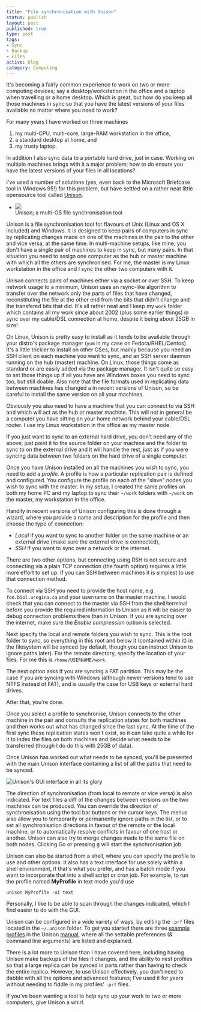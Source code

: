 ```yaml
---
title: "File synchronisation with Unison"
status: publish
layout: post
published: true
type: post
tags:
- Sync
- Backup
- Files
active: blog
category: Computing
---
```


It's becoming a fairly common experience to work on two or more
computing devices; say a desktop/workstation in the office and a
laptop when travelling or a home desktop. Which is great, but how do
you keep all those machines in sync so that you have the latest
versions of your files available no matter where you need to work?

For many years I have worked on three machines

 1. my multi-CPU, multi-core, large-RAM workstation in the office,
 2. a standard desktop at home, and
 3. my trusty laptop.

In addition I also sync data to a portable hard drive, just in case.
Working on multiple machines brings with it a major problem; how to
do  ensure you have the latest versions of your files in all
locations?

I've used a number of solutions (yes, even back to the Microsoft
Briefcase tool in Windows 95!) for this problem, but have settled on
a rather neat little opensource tool called
[Unison](http://www.cis.upenn.edu/~bcpierce/unison/).

<ul class="thumbnails pull-left ftboth-img-right">
<li class="span3">
<div class="thumbnail">
<img src="{{site.url}}/assets/img/posts/unison.gif">
<figcaption>Unison; a multi-OS file synchronisation tool</figcaption>
</div>
</li>
</ul>

Unison is a file synchronisation tool for flavours of Unix (Linux
and OS X included) and Windows. It is designed to keep pairs of
computers in sync by replicating changes made on one of the machines
in the pair to the other and vice versa, at the same time. In
multi-machine setups, like mine, you don't have a single pair of
machines to keep in sync, but many pairs. In that situation you need
to assign one computer as the hub or master machine with which all
the others are synchronised. For me, the master is my Linux
workstation in the office and I sync the other two computers with it.

Unison connects pairs of machines either via a socket or over SSH.
To keep network usage to a minimum, Unison uses an rsync-like
algorithm to transfer  over the network only the parts of files that
have changed, reconstituting the file at the other end from the bits
that didn't change and the transfered bits that did. It's all rather
neat and I keep my `work` folder which contains all my work since
about 2002 (plus some earlier things) in sync over my cable/DSL
connection at home, despite it being about 25GB in size!

On Linux, Unison is pretty easy to install as it tends to be
available through your distro's package manager (`yum` in my case on
Fedora/RHEL/Centos). It's a little trickier to install on other
OSes, but mainly because you need an SSH client on each machine you
want to sync, and an SSH server daemon running on the hub (master)
machine. On Linux, those things come as standard or are easily added
via the package manager. It isn't quite so easy to set those things
up if all you have are Windows boxes you need to sync too, but still
doable. Also note that the file formats used in replicating data
between machines has changed a in recent versions of Unison, so be
careful to install the same version on all your machines.

Obviously you also need to have a machine that you can connect to
via SSH and which will act as the hub or master machine. This will
not in general be a computer you have sitting on your home network
behind your cable/DSL router. I use my Linux workstation in the
office as my master node.

If you just want to sync to an external hard drive, you don't need any
of the above; just point it to the source folder on your machine and
the folder to sync to on the external drive and it will handle the
rest, just as if you were syncing data between two folders on the hard
drive of a single computer.

Once you have Unison installed on all the machines you wish to sync,
you need to add a *profile*. A profile is how a particular
replication pair is defined and configured. You configure the
profile on each of the "slave" nodes you wish to sync with the
master. In my setup, I created the same profiles on both my home PC
and my laptop to sync their `~/work` folders with `~/work` on the
master, my workstation in the office.

Handily in recent versions of Unison configuring this is done
through a wizard, where you provide a name and description for the
profile and then choose the type of connection:

 * *Local* if you want to sync to another folder on the same machine
 or an external drive (make sure the external drive is connected),
 * *SSH* if you want to sync over a network or the internet.

There are two other options, but connecting using RSH is not secure
and connecting via a plain TCP connection (the fourth option) requires
a little more effort to set up. If you can SSH between machines it is
simplest to use that connection method.

To connect via SSH you need to provide the host name, e.g.
`foo.biol.uregina.ca` and your username on the master machine. I
would check that you can connect to the master via SSH from the
shell/terminal before you provide the required information to Unison
as it will be easier to debug connection problems there than in
Unison. If you are syncing over the internet, make sure the *Enable
compression* option is selected.

Next specify the local and remote folders you wish to sync. This is
the root folder to sync, so everything in this root and below it
(contained within it) in the filesystem will be synced (by default,
though you can instruct Unison to ignore paths later). For the
remote directory, specify the location of your files. For me this is
`/home/USERNAME/work`.

The next option asks if you are syncing a FAT partition. This may be
the case if you are syncing with Windows (although newer versions tend
to use NTFS instead of FAT), and is usually the case for USB keys or
external hard drives.

After that, you're done.

Once you select a profile to synchronise, Unison connects to the
other machine in the pair and consults the replication states for
both machines and then works out what has changed since the last
sync. At the time of the first sync these replication states won't
exist, so it can take quite a while for it to index the files on
both machines and decide what needs to be transferred (though I do
do this with 25GB of data).

Once Unison has worked out what needs to be synced, you'll be presented
with the main Unison interface containing a list of all the paths that
need to be synced.

![Unison's GUI interface in all its
glory]({{site.url}}/assets/img/posts/unison-example-screengrab.png)

The direction of synchronisation (from local to remote or vice
versa) is also indicated. For text files a diff of the changes
between versions on the two machines can be produced. You can
override the direction of synchronisation using the tool bar buttons
or the cursor keys. The menus also allow you to temporarily or
permanently ignore paths in the list, or to set all synchronisation
directions in favour of the remote or the local machine, or to
automatically resolve conflicts in favour of one host or another.
Unison can also try to merge changes made to the same file on both
nodes. Clicking Go or pressing <kbd>g</kbd> will start the
synchronisation job.

Unison can also be started from a shell, where you can specify the
profile to use and other options. It also has a text interface for
use solely within a shell environment, if that's what you prefer,
and has a batch mode if you want to incorporate that into a shell
script or cron job. For example, to run the profile named
**MyProfile** in text mode you'd use

``` {.bash}
unison MyProfile -ui text
```

Personally, I like to be able to scan through the changes indicated,
which I find easier to do with the GUI.

Unison can be configured in a wide variety of ways, by editing the
`.prf` files located in the `~/.unison` folder. To get you started there are
three [example
profiles](http://www.cis.upenn.edu/~bcpierce/unison/download/releases/stable/unison-manual.html#profileegs) in the Unison
[manual](http://www.cis.upenn.edu/~bcpierce/unison/download/releases/stable/unison-manual.html), where all the settable preferences (& command line arguments) are listed and explained.

There is a lot more to Unison than I have covered here, including
having Unison make backups of the files it changes, and the ability
to nest profiles so that a large replica can be synced in parts
rather than having to check the entire replica. However, to use
Unison effectively, you don't need to dabble with all the options and
advanced features; I've used it for years without needing to fiddle
in my profiles' `.prf` files.

If you've been wanting a tool to help sync up your work to two or more
computers, give Unison a whirl.
